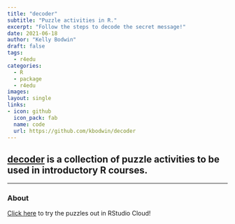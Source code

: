 ```yaml
---
title: "decoder"
subtitle: "Puzzle activities in R."
excerpt: "Follow the steps to decode the secret message!"
date: 2021-06-18
author: "Kelly Bodwin"
draft: false
tags:
  - r4edu
categories:
  - R
  - package
  - r4edu
images:
layout: single
links:
- icon: github
  icon_pack: fab
  name: code
  url: https://github.com/kbodwin/decoder
---
```


## [decoder](https://github.com/kbodwin/decoder) is a collection of puzzle activities to be used in introductory R courses.

---

### About
 
[Click here](https://rstudio.cloud/project/2649665) to try the puzzles out in RStudio Cloud!

